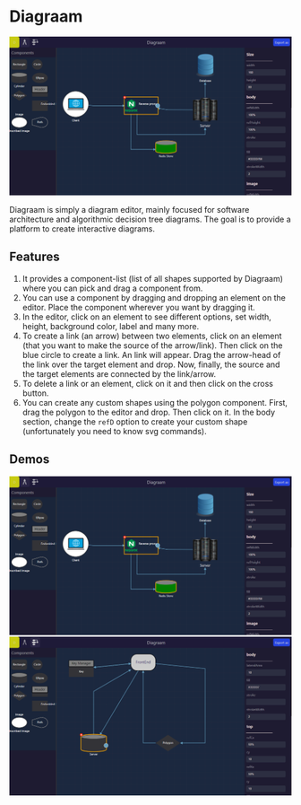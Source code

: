 # Diagraam

![demo diagram 1](./docs/images/Diagraam%20client-server%20demo.png)

Diagraam is simply a diagram editor, mainly focused for software architecture and algorithmic decision tree diagrams. The goal is to provide a platform to create interactive diagrams.

## Features
1. It provides a component-list (list of all shapes supported by Diagraam) where you can pick and drag a component from.
2. You can use a component by dragging and dropping an element on the editor. Place the component wherever you want by dragging it.
3. In the editor, click on an element to see different options, set width, height, background color, label and many more.
4. To create a link (an arrow) between two elements, click on an element (that you want to make the source of the arrow/link). Then click on the blue circle to create a link. An link will appear. Drag the arrow-head of the link over the target element and drop. Now, finally, the source and the target elements are connected by the link/arrow.
5. To delete a link or an element, click on it and then click on the cross button.
6. You can create any custom shapes using the polygon component. First, drag the polygon to the editor and drop. Then click on it. In the body section, change the `refD` option to create your custom shape (unfortunately you need to know svg commands).

## Demos

![demo diagram 1](./docs/images/Diagraam%20client-server%20demo.png)
![demo diagram 2](./docs/images/Diagraam%20demo.png)
